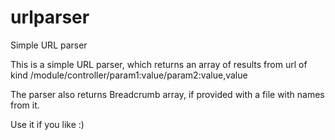 # urlparser
Simple URL parser

This is a simple URL parser, which returns an array of results from url of kind /module/controller/param1:value/param2:value,value

The parser also returns Breadcrumb array, if provided with a file with names from it.

Use it if you like :)
